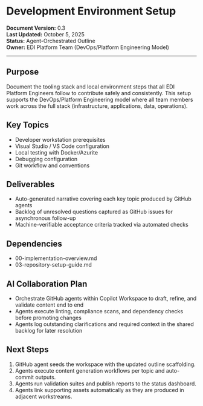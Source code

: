 # Development Environment Setup

**Document Version:** 0.3  
**Last Updated:** October 5, 2025  
**Status:** Agent-Orchestrated Outline  
**Owner:** EDI Platform Team (DevOps/Platform Engineering Model)

---

## Purpose

Document the tooling stack and local environment steps that all EDI Platform Engineers follow to contribute safely and consistently. This setup supports the DevOps/Platform Engineering model where all team members work across the full stack (infrastructure, applications, data, operations).

## Key Topics

- Developer workstation prerequisites
- Visual Studio / VS Code configuration
- Local testing with Docker/Azurite
- Debugging configuration
- Git workflow and conventions

## Deliverables

- Auto-generated narrative covering each key topic produced by GitHub agents
- Backlog of unresolved questions captured as GitHub issues for asynchronous follow-up
- Machine-verifiable acceptance criteria tracked via automated checks

## Dependencies

- 00-implementation-overview.md
- 03-repository-setup-guide.md

## AI Collaboration Plan

- Orchestrate GitHub agents within Copilot Workspace to draft, refine, and validate content end to end
- Agents execute linting, compliance scans, and dependency checks before promoting changes
- Agents log outstanding clarifications and required context in the shared backlog for later resolution

## Next Steps

1. GitHub agent seeds the workspace with the updated outline scaffolding.
2. Agents execute content generation workflows per topic and auto-commit outputs.
3. Agents run validation suites and publish reports to the status dashboard.
4. Agents link supporting assets automatically as they are produced in adjacent workstreams.
